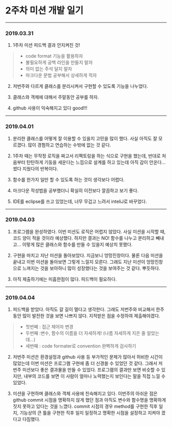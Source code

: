 # 2주차 미션 개발 일기
---

### 2019.03.31

1. 1주차 미션 피드백 결과 안지켜진 것!
>- code format 기능을 활용하자
>- 불필요하게 공백 라인을 만들지 말자
>- 의미 없는 주석 달지 말자
>- 마크다운 문법 공부해서 상세하게 적자

2. 저번주와 다르게 클래스를 분리시켜서 구현할 수 있도록 기능을 나누었다.

3. 클래스와 객체에 대해서 주말동안 공부를 하자.

4. github 사용이 익숙해지고 있다 good!!!

---

### 2019.04.01

1. 분리한 클래스를 어떻게 잘 이용할 수 있을지 고민을 많이 했다. 사실 아직도 잘 모르겠다. 많이 경험하고 연습하는 수밖에 없는 것 같다.

2. 1주차 때는 무작정 로직을 짜고서 리펙토링을 하는 식으로 구현을 했는데, 반대로 처음부터 탄탄하게 기둥을 세운다는 느낌으로 설계를 하고 있는데 아직 감이 안온다... 썼다 지웠다의 반복이다. 

3. 함수를 한가지 일만 할 수 있도록 하는 것이 생각보다 어렵다. 

4. 마크다운 작성법을 공부했더니 확실히 이전보다 깔끔하고 보기 좋다.

5. IDE를 eclipse를 쓰고 있었는데, 너무 무겁고 느려서 inteliJ로 바꾸었다.

---

### 2019.04.03

1. 프로그램을 완성하였다. 이번 미션도 로직은 어렵지 않았다. 사실 미션을 시작할 때, 코드 양이 적을 것이라 예상했다. 하지만 결과는 NO! 함수를 나누고 분리하고 빼내고... 이렇게 많은 클래스와 함수를 만들 수 있을지 예상치 못했다. 

2. 구현을 마치고 지난 미션을 돌아보았다. 지금보니 엉망진창이다. 물론 다음 미션을 끝내고 이번 미션을 돌아보면 그렇게 느낄지 모른다. 그래도 지난 미션이 엉망진창으로 느껴지는 것을 보아하니 많이 성장했다는 것을 보여주는 것 같다. 뿌듯하다.

3. 아직 제출하기에는 미흡한점이 많다. 피드백이 필요하다. 

---

### 2019.04.04

1. 피드백을 받았다. 아직도 갈 길이 멀다고 생각한다. 그래도 저번주와 비교해서 한주동안 많이 발전한 것을 보면 나쁘지 않다. 지적받은 점을 수정하여 제출해야겠다.
>- 첫번째 : 접근 제어자 변경
>- 두번째 :변수, 함수의 이름을 더 자세하게! (나름 자세하게 지은 줄 알았는데...)
>- 세번째 : code formater로 convention 완벽하게 검사하기

2. 저번주 미션은 환경설정과 github 사용 등 부가적인 문제가 많아서 허비한 시간이 많았는데 이번 미션은 프로그램 구현에 좀 더 신경쓸 수 있었던 것 같다. 그래서 저번주 미션보다 좋은 결과물을 만들 수 있었다. 프로그램의 결과만 보면 비슷할 수 있지만, 내부의 코드를 보면 이 사람이 얼마나 노력했는지 보인다는 말을 직접 느낄 수 있었다.

3. 미션을 구현하며 클래스와 객체 사용에 친숙해지고 있다. 이번주의 아쉬운 점은 github commit 시점을 명확하지 않게 했던 점과 아직도 변수와 함수명을 명확하게 짓지 못하고 있다는 것을 느꼈다. commit 시점의 경우 method를 구현한 직후 일지, 기능상의 큰 틀을 구현한 직후 일지 일정하고 명확한 시점을 설정하고 지켜야 겠다고 다짐했다. 